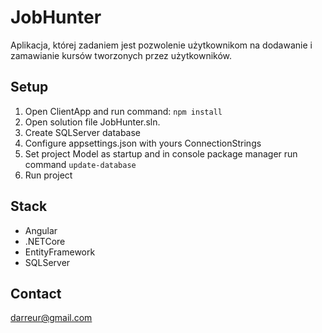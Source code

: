 
# JobHunter

Aplikacja, której zadaniem jest pozwolenie użytkownikom na dodawanie i zamawianie kursów tworzonych przez użytkowników.

## Setup

1. Open ClientApp and run command:
 `npm install`
2. Open solution file JobHunter.sln.
3. Create SQLServer database
4. Configure appsettings.json with yours ConnectionStrings 
5. Set project Model as startup and in console package manager run command `update-database`
6. Run project

## Stack
* Angular
* .NETCore
* EntityFramework
* SQLServer

## Contact
darreur@gmail.com


